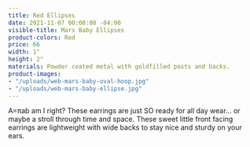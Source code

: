 ```yaml
---
title: Red Ellipses
date: 2021-11-07 00:08:00 -04:00
visible-title: Mars Baby Ellipses
product-colors: Red
price: 66
width: 1"
height: 2"
materials: Powder coated metal with goldfilled posts and backs.
product-images:
- "/uploads/web-mars-baby-oval-hoop.jpg"
- "/uploads/web-mars-baby-ellipse.jpg"
---
```


A=πab am I right? These earrings are just SO ready for all day wear... or maybe a stroll through time and space. These sweet little front facing earrings are lightweight with wide backs to stay nice and sturdy on your ears. 